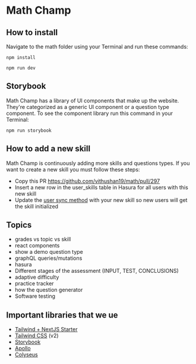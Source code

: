 # Math Champ

## How to install

Navigate to the math folder using your Terminal and run these commands:

`npm install`

`npm run dev`

## Storybook

Math Champ has a library of UI components that make up the website. They're categorized as a generic UI component or a question type component. To see the component library run this command in your Terminal:

`npm run storybook` 

## How to add a new skill

Math Champ is continuously adding more skills and questions types. If you want to create a new skill you must follow these steps:
- Copy this PR https://github.com/vithushan19/math/pull/297
- Insert a new row in the user_skills table in Hasura for all users with this new skill
- Update the [user sync method](https://github.com/vithushan19/math/blob/8f4c2fa05760515cf9237921850ecb9a748e78ba/pages/api/auth/%5B...nextauth%5D.js#L33) with your new skill so new users will get the skill initialized

## Topics
- grades vs topic vs skill
- react components
- show a demo question type
- graphQL queries/mutations
- hasura
- Different stages of the assessment (INPUT, TEST, CONCLUSIONS)
- adaptive difficulty
- practice tracker
- how the question generator
- Software testing

## Important libraries that we ue

- [Tailwind + NextJS Starter](https://tailwindcss.com/docs/guides/nextjs)
- [Tailwind CSS](https://tailwindcss.com/) (v2)
- [Storybook](https://storybook.js.org/)
- [Apollo](https://www.apollographql.com/docs/react/)
- [Colyseus](https://docs.colyseus.io/getting-started/javascript-client/)
